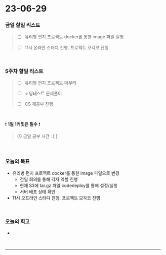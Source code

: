 # 23-06-29
### 금일 할일 리스트
> - [ ]  유리병 편지 프로젝트 docker롤 통한 image 파일 실행
>
> - [ ]  11시 온라인 스터디 진행. 프로젝트 모각코 진행


<br/>

### 5주차 할일 리스트  
> - [ ]  유리병 편지 프로젝트 마무리 
>
> - [ ]  코딩테스트 문제풀이
>
> - [ ]  CS 재공부 진행

<br/>

❗ **1일 1커밋은 필수** ❗
> 🕒 금일 공부 시간 : [  ]
  
<br/>

### 오늘의 목표
- 유리병 편지 프로젝트 docker롤 통한 image 파일으로 변경
    - 전일 회의를 통해 각자 역할 진행
    - 현재 S3에 tar.gz 파일 codedeploy를 통해 설정/실행
    - 서버 배포 상태 확인
- 11시 오프라인 스터디 진행. 프로젝트 모각코 진행

<br>

### 오늘의 회고
- 

<br/>

------------  
